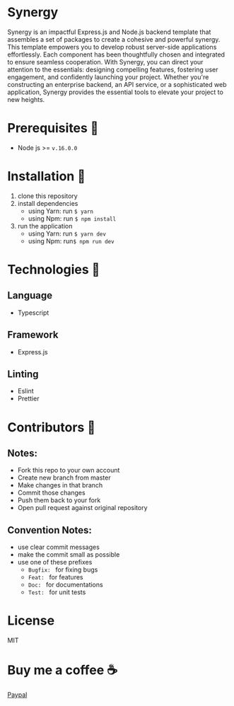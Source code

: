 # Synergy
Synergy is an impactful Express.js and Node.js backend template that assembles a set of packages to create a cohesive and powerful synergy. This template empowers you to develop robust server-side applications effortlessly. Each component has been thoughtfully chosen and integrated to ensure seamless cooperation. With Synergy, you can direct your attention to the essentials: designing compelling features, fostering user engagement, and confidently launching your project. Whether you're constructing an enterprise backend, an API service, or a sophisticated web application, Synergy provides the essential tools to elevate your project to new heights.

# Prerequisites 🌄
- Node js >= `v.16.0.0`

# Installation 🎉
1. clone this repository
2. install dependencies
    - using Yarn: run `$ yarn `
    - using Npm:  run `$ npm install`
3. run the application
    - using Yarn: run `$ yarn dev`
    - using Npm:  run`$ npm run dev`

# Technologies 🔱
## Language
- Typescript
## Framework
- Express.js
## Linting
- Eslint
- Prettier

# Contributors 🤝
## Notes:
- Fork this repo to your own account
- Create new branch from master
- Make changes in that branch
- Commit those changes
- Push them back to your fork
- Open pull request against original repository
## Convention Notes:
- use clear commit messages
- make the commit small as possible
- use one of these prefixes
  - `Bugfix: ` for fixing bugs
  - `Feat: ` for features
  - `Doc: ` for documentations
  - `Test: ` for unit tests


# License
MIT

# Buy me a coffee ☕
[Paypal](https://www.paypal.com/paypalme/peixa)